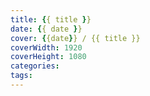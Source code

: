 ```yaml
---
title: {{ title }}
date: {{ date }}
cover: {{date}} / {{ title }}
coverWidth: 1920
coverHeight: 1080
categories: 
tags:
---
```

